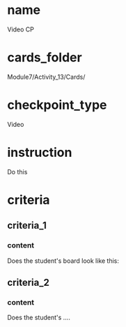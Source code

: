 # name
Video CP    

# cards_folder
Module7/Activity_13/Cards/

# checkpoint_type
Video

# instruction
Do this

# criteria

## criteria_1

### content
Does the student's board look like this:

## criteria_2

### content
Does the student's ....
